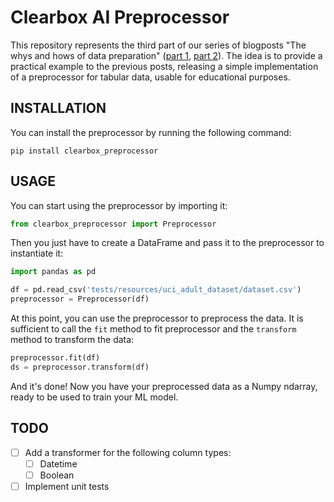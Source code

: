 # Clearbox AI Preprocessor

This repository represents the third part of our series of blogposts "The whys and hows of data preparation" ([part 1](https://www.clearbox.ai/blog/2022-01-25-the-whys-and-hows-of-data-preparation), [part 2](https://www.clearbox.ai/blog/2022-02-22-the-whys-and-hows-of-data-preparation-part-2)). The idea is to provide a practical example to the previous posts, releasing a simple implementation of a preprocessor for tabular data, usable for educational purposes.

## INSTALLATION

You can install the preprocessor by running the following command:

`pip install clearbox_preprocessor`

## USAGE

You can start using the preprocessor by importing it:

```python
from clearbox_preprocessor import Preprocessor
```
Then you just have to create a DataFrame and pass it to the preprocessor to instantiate it:

```python
import pandas as pd

df = pd.read_csv('tests/resources/uci_adult_dataset/dataset.csv')
preprocessor = Preprocessor(df)
```
At this point, you can use the preprocessor to preprocess the data. It is sufficient to call the `fit` method to fit preprocessor and the `transform` method to transform the data:

```python
preprocessor.fit(df)
ds = preprocessor.transform(df)
```

And it's done! Now you have your preprocessed data as a Numpy ndarray, ready to be used to train your ML model.

## TODO

- [ ] Add a transformer for the following column types:
    - [ ] Datetime
    - [ ] Boolean
- [ ] Implement unit tests
